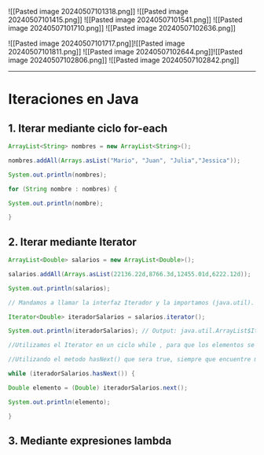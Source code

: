 ![[Pasted image 20240507101318.png]]
![[Pasted image 20240507101415.png]]
![[Pasted image 20240507101541.png]]
![[Pasted image 20240507101710.png]]
![[Pasted image 20240507102636.png]]

![[Pasted image 20240507101717.png]]![[Pasted image 20240507101811.png]]
![[Pasted image 20240507102644.png]]![[Pasted image 20240507102806.png]]
![[Pasted image 20240507102842.png]]


---
# Iteraciones en Java
## 1. Iterar mediante ciclo for-each

```Java
ArrayList<String> nombres = new ArrayList<String>();

nombres.addAll(Arrays.asList("Mario", "Juan", "Julia","Jessica"));

System.out.println(nombres);

for (String nombre : nombres) {

System.out.println(nombre);

}
```

## 2.  Iterar mediante Iterator

```Java
ArrayList<Double> salarios = new ArrayList<Double>();

salarios.addAll(Arrays.asList(22136.22d,8766.3d,12455.01d,6222.12d));

System.out.println(salarios);

// Mandamos a llamar la interfaz Iterador y la importamos (java.util). Le asignamos un nombre y definimos el ArrayList sobre el cual va a iterar utilizando el metodo iterator)=;

Iterator<Double> iteradorSalarios = salarios.iterator();

System.out.println(iteradorSalarios); // Output: java.util.ArrayList$Itr@5b480cf9

//Utilizamos el Iterator en un ciclo while , para que los elementos se muestren en forma de lista

//Utilizando el metodo hasNext() que sera true, siempre que encuentre mas elementos en el Iterator. Estos elementos se guardan en una variable que puede imprimirse

while (iteradorSalarios.hasNext()) {

Double elemento = (Double) iteradorSalarios.next();

System.out.println(elemento);

}
```

## 3. Mediante expresiones lambda 

```Java

```